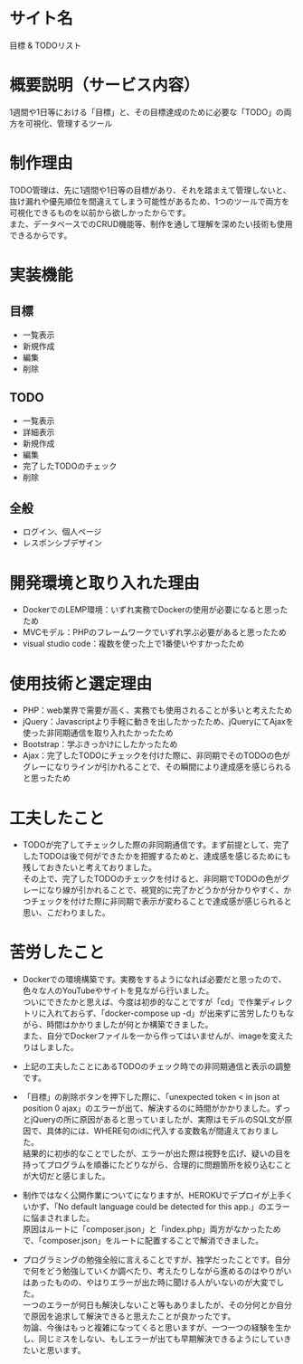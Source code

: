 # サイト名
目標 & TODOリスト

# 概要説明（サービス内容）
1週間や1日等における「目標」と、その目標達成のために必要な「TODO」の両方を可視化、管理するツール

# 制作理由
TODO管理は、先に1週間や1日等の目標があり、それを踏まえて管理しないと、抜け漏れや優先順位を間違えてしまう可能性があるため、1つのツールで両方を可視化できるものを以前から欲しかったからです。<br>
また、データベースでのCRUD機能等、制作を通して理解を深めたい技術も使用できるからです。

# 実装機能
## 目標
* 一覧表示
* 新規作成
* 編集
* 削除

## TODO
* 一覧表示
* 詳細表示
* 新規作成
* 編集
* 完了したTODOのチェック
* 削除

## 全般
* ログイン、個人ページ
* レスポンシブデザイン

# 開発環境と取り入れた理由
* DockerでのLEMP環境：いずれ実務でDockerの使用が必要になると思ったため
* MVCモデル：PHPのフレームワークでいずれ学ぶ必要があると思ったため
* visual studio code：複数を使った上で1番使いやすかったため

# 使用技術と選定理由
* PHP：web業界で需要が高く、実務でも使用されることが多いと考えたため
* jQuery：Javascriptより手軽に動きを出したかったため、jQueryにてAjaxを使った非同期通信を取り入れたかったため
* Bootstrap：学ぶきっかけにしたかったため
* Ajax：完了したTODOにチェックを付けた際に、非同期でそのTODOの色がグレーになりラインが引かれることで、その瞬間により達成感を感じられると思ったため


# 工夫したこと
* TODOが完了してチェックした際の非同期通信です。まず前提として、完了したTODOは後で何ができたかを把握するためと、達成感を感じるためにも残しておきたいと考えておりました。<br>その上で、完了したTODOのチェックを付けると、非同期でTODOの色がグレーになり線が引かれることで、視覚的に完了かどうかが分かりやすく、かつチェックを付けた際に非同期で表示が変わることで達成感が感じられると思い、こだわりました。

# 苦労したこと
* Dockerでの環境構築です。実務をするようになれば必要だと思ったので、色々な人のYouTubeやサイトを見ながら行いました。<br>ついにできたかと思えば、今度は初歩的なことですが「cd」で作業ディレクトリに入れておらず、「docker-compose up -d」が出来ずに苦労したりもながら、時間はかかりましたが何とか構築できました。<br>また、自分でDockerファイルを一から作ってはいませんが、imageを変えたりはしました。

* 上記の工夫したことにあるTODOのチェック時での非同期通信と表示の調整です。

* 「目標」の削除ボタンを押下した際に、「unexpected token < in json at position 0 ajax」のエラーが出て、解決するのに時間がかかりました。ずっとjQueryの所に原因があると思っていましたが、実際はモデルのSQL文が原因で、具体的には、WHERE句のidに代入する変数名が間違えておりました。<br>結果的に初歩的なことでしたが、エラーが出た際は視野を広げ、疑いの目を持ってプログラムを順番にたどりながら、合理的に問題箇所を絞り込むことが大切だと感じました。

* 制作ではなく公開作業についてになりますが、HEROKUでデプロイが上手くいかず、「No default language could be detected for this app.」のエラーに悩まされました。<br>原因はルートに「composer.json」と「index.php」両方がなかったためで、「composer.json」をルートに配置することで解消できました。

* プログラミングの勉強全般に言えることですが、独学だったことです。自分で何をどう勉強していくか調べたり、考えたりしながら進めるのはやりがいはあったものの、やはりエラーが出た時に聞ける人がいないのが大変でした。<br>一つのエラーが何日も解決しないこと等もありましたが、その分何とか自分で原因を追求して解決できると思えたことが良かったです。<br>勿論、今後はもっと複雑になってくると思いますが、一つ一つの経験を生かし、同じミスをしない、もしエラーが出ても早期解決できるようにしていきたいと思います。
